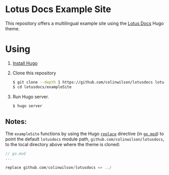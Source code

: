 # Lotus Docs Example Site

This repository offers a multilingual example site using the [Lotus Docs](https://github.com/colinwilson/lotusdocs) Hugo theme.

# Using

1. [Install Hugo](https://gohugo.io/overview/installing/)
2. Clone this repository

    ```bash
    $ git clone --depth 1 https://github.com/colinwilson/lotusdocs lotusdocs
    $ cd lotusdocs/exampleSite
    ```
3. Run Hugo server.

    ```bash
    $ hugo server
    ```
## Notes:

The `exampleSite` functions by using the Hugo [`replace`](https://gohugo.io/hugo-modules/use-modules/#make-and-test-changes-in-a-module) directive (in [`go.mod`](go.mod#L10)) to point the default `lotusdocs` module path, `github.com/colinwilson/lotusdocs`, to the local directory above where the theme is cloned:

```go
// go.mod
...

replace github.com/colinwilson/lotusdocs => ../
```